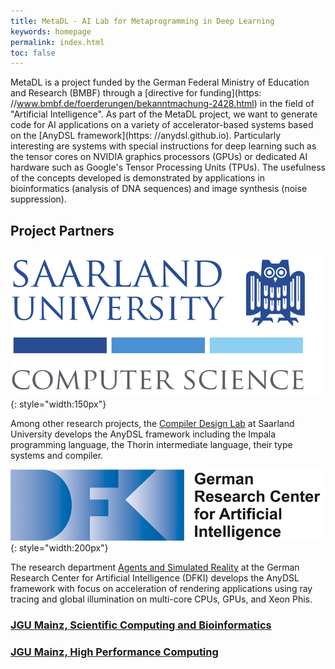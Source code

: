 ```yaml
---
title: MetaDL - AI Lab for Metaprogramming in Deep Learning
keywords: homepage
permalink: index.html
toc: false
---
```


MetaDL is a project funded by the German Federal Ministry of Education and Research (BMBF) through a [directive for funding](https: //www.bmbf.de/foerderungen/bekanntmachung-2428.html) in the field of "Artificial Intelligence".
As part of the MetaDL project, we want to generate code for AI applications on a variety of accelerator-based systems based on the [AnyDSL framework](https: //anydsl.github.io).
Particularly interesting are systems with special instructions for deep learning such as the tensor cores on NVIDIA graphics processors (GPUs) or dedicated AI hardware such as Google's Tensor Processing Units (TPUs).
The usefulness of the concepts developed is demonstrated by applications in bioinformatics (analysis of DNA sequences) and image synthesis (noise suppression).

## Project Partners

![Logo of Saarland University, Computer Science](images/uds-cs-logo.svg){: style="width:150px"}

Among other research projects, the [Compiler Design Lab](http://compilers.cs.uni-saarland.de) at Saarland University develops the AnyDSL framework including the Impala programming language, the Thorin intermediate language, their type systems and compiler.

![Logo of DFKI, German Research Center for Artificial Intelligence](images/DFKI-Logo.jpg){: style="width:200px"}

The research department [Agents and Simulated Reality](https://www.dfki.de/web/forschung/forschungsbereiche-gruppen/agenten-und-simulierte-realitaet) at the German Research Center for Artificial Intelligence (DFKI) develops the AnyDSL framework with focus on acceleration of rendering applications using ray tracing and global illumination on multi-core CPUs, GPUs, and Xeon Phis.

### [JGU Mainz, Scientific Computing and Bioinformatics](https://www.bio.informatik.uni-mainz.de)

### [JGU Mainz, High Performance Computing](https://www.hpc.informatik.uni-mainz.de)

